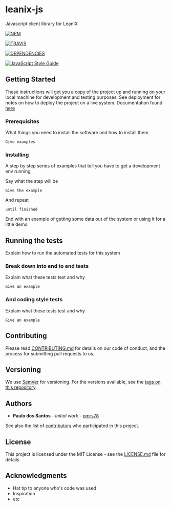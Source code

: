 # leanix-js

Javascript client library for LeanIX

[![NPM][npm-image]][npm-url]

[![TRAVIS][ci-image]][ci-url]

[![DEPENDENCIES][dependencies-image]][dependencies-url]

[![JavaScript Style Guide][standard-style-image]][standard-style-url]

## Getting Started

These instructions will get you a copy of the project up and running on your local machine for development and testing purposes. See deployment for notes on how to deploy the project on a live system.
Documentation found [here](documentation-url)

### Prerequisites

What things you need to install the software and how to install them

```
Give examples
```

### Installing

A step by step series of examples that tell you have to get a development env running

Say what the step will be

```
Give the example
```

And repeat

```
until finished
```

End with an example of getting some data out of the system or using it for a little demo

## Running the tests

Explain how to run the automated tests for this system

### Break down into end to end tests

Explain what these tests test and why

```
Give an example
```

### And coding style tests

Explain what these tests test and why

```
Give an example
```

## Contributing

Please read [CONTRIBUTING.md](CONTRIBUTING.md) for details on our code of conduct, and the process for submitting pull requests to us.

## Versioning

We use [SemVer](http://semver.org/) for versioning. For the versions available, see the [tags on this repository](https://github.com/leanix-public/leanix-js/tags). 

## Authors

* **Paulo dos Santos** - *Initial work* - [pmrs78](https://github.com/pmrs78)

See also the list of [contributors](https://github.com/leanix-public/leanix-js/graphs/contributors) who participated in this project.

## License

This project is licensed under the MIT License - see the [LICENSE.md](LICENSE.md) file for details

## Acknowledgments

* Hat tip to anyone who's code was used
* Inspiration
* etc


[documentation-url]: https://leanix-public.github.io/leanix-js/

[npm-image]: https://nodei.co/npm/leanix-js.png
[npm-url]: https://nodei.co/npm/leanix-js/

[ci-image]: https://travis-ci.org/leanix-public/leanix-js.svg?branch=master
[ci-url]: https://travis-ci.org/leanix-public/leanix-js

[dependencies-image]: https://david-dm.org/leanix-public/leanix-js.svg
[dependencies-url]: https://david-dm.org/leanix-public/leanix-js

[standard-style-image]: https://img.shields.io/badge/code_style-standard-brightgreen.svg
[standard-style-url]: https://standardjs.com